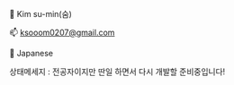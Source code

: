👋 Kim su-min(숨)

📫 ksooom0207@gmail.com 

🏃 Japanese

상태메세지 : 전공자이지만 딴일 하면서 다시 개발할 준비중입니다!

<!---
ksoom0207/ksoom0207 is a ✨ special ✨ repository because its `README.md` (this file) appears on your GitHub profile.
You can click the Preview link to take a look at your changes.
--->

